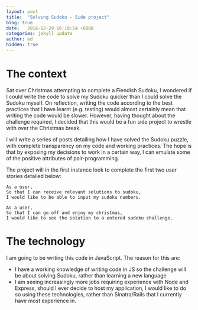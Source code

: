 ```yaml
---
layout: post
title:  "Solving Sudoku - Side project"
blog: true
date:   2016-12-29 16:19:54 +0000
categories: jekyll update
author: ed
hidden: true
---
```


# The context

Sat over Christmas attempting to complete a Fiendish Sudoku, I wondered if I could write the code to solve my Sudoku quicker than I could solve the Sudoku myself. On reflection, writing the code according to the best practices that I have learnt (e.g. testing) would almost certainly mean that writing the code would be slower. However, having thought about the challenge required, I decided that this would be a fun side project to wrestle with over the Christmas break.

I will write a series of posts detailing how I have solved the Sudoku puzzle, with complete transparency on my code and working practices. The hope is that by exposing my decisions to work in a certain way, I can emulate some of the positive attributes of pair-programming.

The project will in the first instance look to complete the first two user stories detailed below:

```
As a user,
So that I can receive relevant solutions to sudoku,
I would like to be able to input my sudoku numbers.
```

```
As a user,
So that I can go off and enjoy my christmas,
I would like to see the solution to a entered sudoku challenge.
```


# The technology

I am going to be writing this code in JavaScript. The reason for this are:
- I have a working knowledge of writing code in JS so the challenge will be about solving Sudoku, rather than learning a new language
- I am seeing increasingly more jobs requiring experience with Node and Express, should I ever decide to host my application, I would like to do so using these technologies, rather than Sinatra/Rails that I currently have most experience in.
